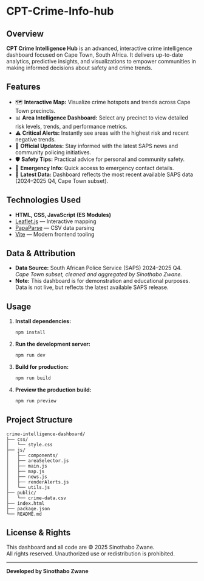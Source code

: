 # CPT-Crime-Info-hub

## Overview

**CPT Crime Intelligence Hub** is an advanced, interactive crime intelligence dashboard focused on Cape Town, South Africa. It delivers up-to-date analytics, predictive insights, and visualizations to empower communities in making informed decisions about safety and crime trends.

## Features

- 🗺️ **Interactive Map:** Visualize crime hotspots and trends across Cape Town precincts.
- 📊 **Area Intelligence Dashboard:** Select any precinct to view detailed risk levels, trends, and performance metrics.
- ⚠️ **Critical Alerts:** Instantly see areas with the highest risk and recent negative trends.
- 📰 **Official Updates:** Stay informed with the latest SAPS news and community policing initiatives.
- 🛡️ **Safety Tips:** Practical advice for personal and community safety.
- 🚨 **Emergency Info:** Quick access to emergency contact details.
- 🔄 **Latest Data:** Dashboard reflects the most recent available SAPS data (2024–2025 Q4, Cape Town subset).

## Technologies Used

- **HTML, CSS, JavaScript (ES Modules)**
- [Leaflet.js](https://leafletjs.com/) — Interactive mapping
- [PapaParse](https://www.papaparse.com/) — CSV data parsing
- [Vite](https://vitejs.dev/) — Modern frontend tooling

## Data & Attribution

- **Data Source:** South African Police Service (SAPS) 2024–2025 Q4.  
  *Cape Town subset, cleaned and aggregated by Sinothabo Zwane.*
- **Note:** This dashboard is for demonstration and educational purposes. Data is not live, but reflects the latest available SAPS release.

## Usage

1. **Install dependencies:**
   ```bash
   npm install
   ```
2. **Run the development server:**
   ```bash
   npm run dev
   ```
3. **Build for production:**
   ```bash
   npm run build
   ```
4. **Preview the production build:**
   ```bash
   npm run preview
   ```

## Project Structure

```
crime-intelligence-dashboard/
├── css/
│   └── style.css
├── js/
│   ├── components/
│   ├── areaSelector.js
│   ├── main.js
│   ├── map.js
│   ├── news.js
│   ├── renderAlerts.js
│   └── utils.js
├── public/
│   └── crime-data.csv
├── index.html
├── package.json
└── README.md
```

## License & Rights

This dashboard and all code are © 2025 Sinothabo Zwane.  
All rights reserved. Unauthorized use or redistribution is prohibited.

---

**Developed by Sinothabo Zwane**

